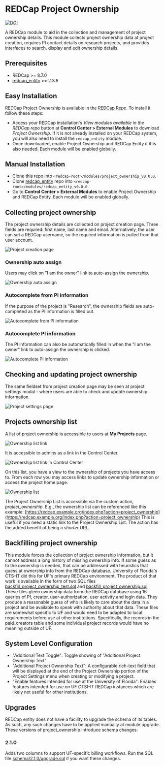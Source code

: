 # REDCap Project Ownership

[![DOI](https://zenodo.org/badge/119551412.svg)](https://zenodo.org/badge/latestdoi/119551412)

A REDCap module to aid in the collection and management of project ownership details. This module collects project ownership data at project creation, requires PI contact details on research projects, and provides interfaces to search, display and edit ownership details.


## Prerequisites

- REDCap >= 8.7.0
- [redcap_entity](https://github.com/ctsit/redcap_entity) >= 2.3.8

## Easy Installation
REDCap Project Ownership is available in the [REDCap Repo](https://redcap.vanderbilt.edu/consortium/modules/index.php).  To install it follow these steps:

- Access your REDCap installation's _View modules available in the REDCap repo_ button at **Control Center > External Modules** to download _Project Ownership_. If it is not already installed on your REDCap system, you will also need to install the `redcap_entity` module.
- Once downloaded, enable Project Ownership and REDCap Entity if it is also needed. Each module will be enabled globally.


## Manual Installation
- Clone this repo into `<redcap-root>/modules/project_ownership_v0.0.0`.
- Clone [redcap_entity](https://github.com/ctsit/redcap_entity) repo into `<redcap-root>/modules/redcap_entity_v0.0.0`.
- Go to **Control Center > External Modules** to enable Project Ownership and REDCap Entity. Each module will be enabled globally.


## Collecting project ownership
The project ownership details are collected on project creation page. Three fields are required: first name, last name and email. Alternatively, the user can set a REDCap username, so the required information is pulled from that user account.

![Project creation page](img/create_project.png)

### Ownership auto assign
Users may click on "I am the owner" link to auto-assign the ownership.

![Ownership auto assign](img/auto_assign.gif)

### Autocomplete from PI information
If the purpose of the project is "Research", the ownership fields are auto-completed as the PI information is filled out.

![Autocomplete from PI information](img/pi_to_ownership_autofill.gif)

### Autocomplete PI information
The PI information can also be automatically filled in when the "I am the owner" link to auto-assign the ownership is clicked.

![Autocomplete PI information](img/ownership_to_pi_autofill.gif)

## Checking and updating project ownership
The same fieldset from project creation page may be seen at project settings modal - where users are able to check and update ownership information.

![Project settings page](img/edit_project.png)

## Projects ownership list
A list of project ownership is accessible to users at __My Projects__ page.

![Ownership list link](img/ownership_list_link.png)

It is accessible to admins as a link in the Control Center.

![Ownership list link in Control Center](img/control_center_link.png)

On this list, you have a view to the ownership of projects you have access to. From each row you may access links to update ownership information or access the project home page.

![Ownership list](img/ownership_list.png)

The Project Ownership List is accessible via the custom action, _project\_ownership_. E.g., the ownership list can be referenced like this example: [https://redcap.example.org/index.php?action=project_ownership](https://redcap.example.org/index.php?action=project_ownership) This is useful if you need a static link to the Project Ownership List. The action has the added benefit of being a _shorter_ URL.

## Backfilling project ownership

This module forces the collection of project ownership information, but it cannot address a long history of missing ownership info.  If some guess as to the ownership is needed, that can be addressed with heuristics that guess at ownership info from the REDCap database.  University of Florida's CTS-IT did this for UF's primary REDCap environment.  The product of that work is available in the form of two SQL files [backfill\_project\_ownership\_test.sql](doc/backfill_project_ownership_test.sql) and [backfill\_project\_ownership.sql](doc/backfill_project_ownership.sql) These files gleen ownership data from the REDCap database using 16 queries of PI, creator, user-authorization, user activity and login data. They produce a reasonable guess of who is likely to care about the data in a project and be available to speak with authority about that data. These files are somewhat specific to UF and would need to be adapted to local requirements before use at other institutions. Specifically, the records in the paid_creators table and some individual project records would have no meaning outside of UF.

## System Level Configuration

- "Additional Text Toggle": Toggle showing of "Additional Project Ownership Text"
- "Additional Project Ownership Text": A configurable rich-text field that will be displayed at the end of the Project Ownership portion of the Project Settings menu when creating or modifying a project.
- "Enable features intended for use at the University of Florida": Enables features intended for use on UF CTSI-IT REDCap instances which are likely not useful for other institutions.

## Upgrades

REDCap entity does not have a facility to upgrade the schema of its tables. As such, any such changes have to be applied manually at module upgrade. These versions of project_ownership introduce schema changes:

### 2.1.0

Adds two columns to support UF-specific billing workflows. Run the SQL file [schema/2.1.0/upgrade.sql](./schema/2.1.0/upgrade.sql) if you want these changes.
